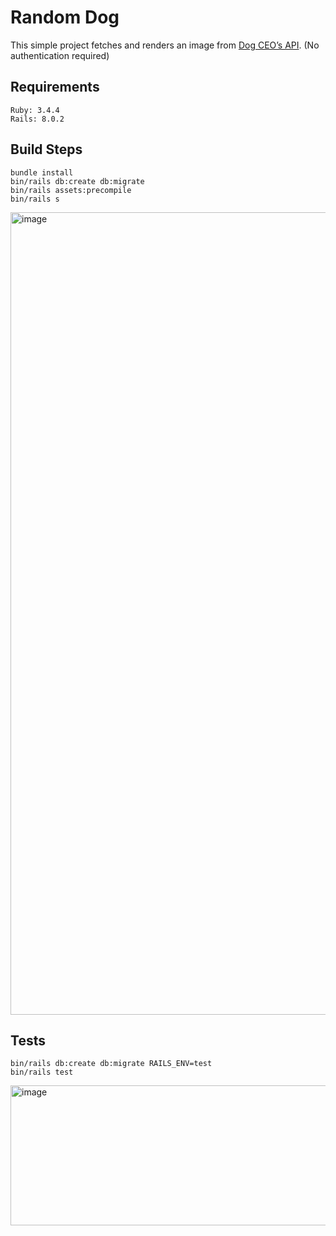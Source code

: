 # Random Dog
This simple project fetches and renders an image from [Dog CEO’s API](https://dog.ceo/dog-api/). (No authentication required)

## Requirements
```
Ruby: 3.4.4
Rails: 8.0.2
```

## Build Steps
```
bundle install 
bin/rails db:create db:migrate
bin/rails assets:precompile
bin/rails s
```

<img width="3369" height="1284" alt="image" src="https://github.com/user-attachments/assets/749f5008-6c4b-4220-b06a-cdcf81cf1563" />


## Tests
```
bin/rails db:create db:migrate RAILS_ENV=test
bin/rails test
```

<img width="536" height="224" alt="image" src="https://github.com/user-attachments/assets/a7f64ac2-af8a-4371-99c6-82b8f1940221" />
